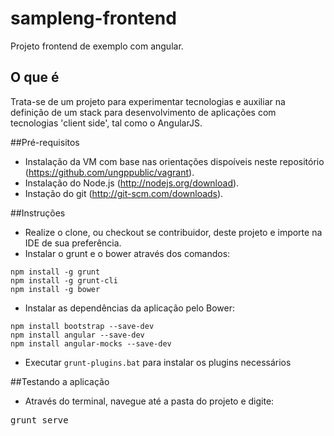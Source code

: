 sampleng-frontend
=================

Projeto frontend de exemplo com angular.

## O que é

Trata-se de um projeto para experimentar tecnologias e auxiliar na definição de um stack para desenvolvimento de aplicações com tecnologias 'client side', tal como o AngularJS.

##Pré-requisitos

- Instalação da VM com base nas orientações dispoíveis neste repositório (https://github.com/ungppublic/vagrant).
- Instalação do Node.js (http://nodejs.org/download).
- Instação do git (http://git-scm.com/downloads).  

##Instruções
- Realize o clone, ou checkout se contribuidor, deste projeto e importe na IDE de sua preferência.
-  Instalar o grunt e o bower através dos comandos:  
<pre><code>npm install -g grunt  
npm install -g grunt-cli   
npm install -g bower</code></pre>
- Instalar as dependências da aplicação pelo Bower:
<pre><code>npm install bootstrap --save-dev
npm install angular --save-dev
npm install angular-mocks --save-dev</code></pre>
- Executar ``grunt-plugins.bat`` para instalar os plugins necessários

##Testando a aplicação
- Através do terminal, navegue até a pasta do projeto e digite:  
<pre>grunt serve</pre>